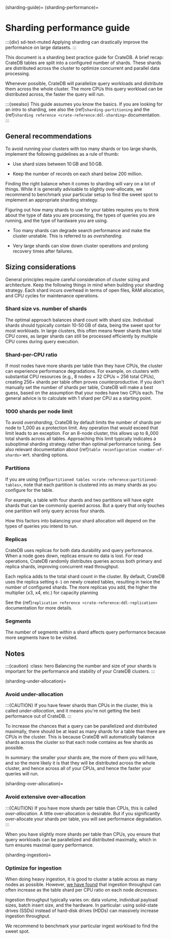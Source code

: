 (sharding-guide)=
(sharding-performance)=

# Sharding performance guide

:::{div} sd-text-muted
Applying sharding can drastically improve the performance on large datasets.
:::

This document is a sharding best practice guide for CrateDB.
A brief recap: CrateDB tables are split into a configured number of shards.
These shards are distributed across the cluster to optimize concurrent and
parallel data processing.

Whenever possible, CrateDB will parallelize query workloads and distribute them
across the whole cluster. The more CPUs this query workload can be distributed
across, the faster the query will run.

:::{seealso}
This guide assumes you know the basics.
If you are looking for an intro to sharding, see also the
{ref}`sharding-partitioning` and the
{ref}`sharding reference <crate-reference:ddl-sharding>` documentation.
:::


## General recommendations

To avoid running your clusters with too many shards or too large shards,
implement the following guidelines as a rule of thumb:

- Use shard sizes between 10 GB and 50 GB.

- Keep the number of records on each shard below 200 million.

Finding the right balance when it comes to sharding will vary on a lot of
things. While it is generally advisable to slightly over-allocate, we
recommend to benchmark your particular setup to find the sweet spot to
implement an appropriate sharding strategy.

Figuring out how many shards to use for your tables requires you to think about
the type of data you are processing, the types of queries you are running, and
the type of hardware you are using.

- Too many shards can degrade search performance and make the cluster unstable.
  This is referred to as _oversharding_.

- Very large shards can slow down cluster operations and prolong recovery times
  after failures.

## Sizing considerations

General principles require careful consideration of cluster
sizing and architecture.
Keep the following things in mind when building your sharding strategy.
Each shard incurs overhead in terms of open files, RAM allocation, and CPU cycles
for maintenance operations.

### Shard size vs. number of shards

The optimal approach balances shard count with shard size. Individual shards should
typically contain 10-50 GB of data, being the sweet spot for most
workloads. In large clusters, this often means fewer shards than total CPU cores,
as larger shards can still be processed efficiently by multiple CPU cores during
query execution.

### Shard-per-CPU ratio

If most nodes have more shards per table than they have CPUs, the cluster can
experience performance degradations.
For example, on clusters with substantial CPU resources (e.g., 8 nodes × 32 CPUs
= 256 total CPUs), creating 256+ shards per table often proves counterproductive.
If you don't manually set the number of shards per table, CrateDB will make a
best guess, based on the assumption that your nodes have two CPUs each.
The general advice is to calculate with 1 shard per CPU as a starting point.

### 1000 shards per node limit

To avoid _oversharding_, CrateDB by default limits the number of shards per node to
1_000 as a protection limit. Any operation that would exceed that limit
leads to an exception.
For an 8-node cluster, this allows up to 8_000 total shards across all tables.
Approaching this limit typically indicates a suboptimal sharding strategy rather
than optimal performance tuning. See also relevant documentation about
{ref}`table reconfiguration <number-of-shards>` wrt. sharding options.

### Partitions

If you are using {ref}`partitioned tables <crate-reference:partitioned-tables>`,
note that each partition is clustered into as many shards as you configure
for the table.

For example, a table with four shards and two partitions will have eight
shards that can be commonly queried across. But a query that only touches
one partition will only query across four shards.

How this factors into balancing your shard allocation will depend on the
types of queries you intend to run.

### Replicas

CrateDB uses replicas for both data durability and query performance. When a
node goes down, replicas ensure no data is lost. For read operations, CrateDB
randomly distributes queries across both primary and replica shards, improving
concurrent read throughput.

Each replica adds to the total shard count in the cluster. By default, CrateDB
uses the replica setting `0-1` on newly created tables, resulting in twice the
number of configured shards. The more replicas you add, the higher the
multiplier (x3, x4, etc.) for capacity planning

See the {ref}`replication reference <crate-reference:ddl-replication>`
documentation for more details.

### Segments

The number of segments within a shard affects query performance because more
segments have to be visited.

## Notes

:::{caution}
:class: hero
Balancing the number and size of your shards is important for the performance
and stability of your CrateDB clusters.
:::

(sharding-under-allocation)=
### Avoid under-allocation

:::{CAUTION}
If you have fewer shards than CPUs in the cluster, this is called
*under-allocation*, and it means you're not getting the best performance out
of CrateDB.
:::

To increase the chances that a query can be parallelized and distributed
maximally, there should be at least as many shards for a table than there are
CPUs in the cluster. This is because CrateDB will automatically balance shards
across the cluster so that each node contains as few shards as possible.

In summary: the smaller your shards are, the more of them you will have, and so
the more likely it is that they will be distributed across the whole cluster,
and hence across all of your CPUs, and hence the faster your queries will run.

(sharding-over-allocation)=
### Avoid extensive over-allocation

:::{CAUTION}
If you have more shards per table than CPUs, this is called *over-allocation*. A
little over-allocation is desirable. But if you significantly over-allocate
your shards per table, you will see performance degradation.
:::

When you have slightly more shards per table than CPUs, you ensure that query
workloads can be parallelized and distributed maximally, which in turn ensures
maximal query performance.

(sharding-ingestion)=
### Optimize for ingestion

When doing heavy ingestion, it is
good to cluster a table across as many nodes as possible. However, [we have
found][we have found] that ingestion throughput can often increase as the table shard per CPU
ratio on each node *decreases*.

Ingestion throughput typically varies on: data volume, individual payload
sizes, batch insert size, and the hardware. In particular: using solid-state
drives (SSDs) instead of hard-disk drives (HDDs) can massively increase
ingestion throughput.

We recommend to benchmark your particular ingest workload to find the sweet
spot.

[we have found]: https://cratedb.com/blog/big-cluster-insights-ingesting
